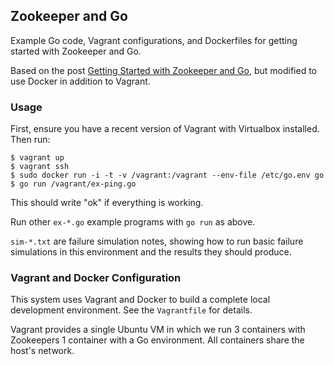 ## Zookeeper and Go

Example Go code, Vagrant configurations, and Dockerfiles for getting
started with Zookeeper and Go.

Based on the post [Getting Started with Zookeeper and Go](https://mmcgrana.github.io/2014/05/getting-started-with-zookeeper-and-go.html),
but modified to use Docker in addition to Vagrant.

### Usage

First, ensure you have a recent version of Vagrant with Virtualbox
installed. Then run:

```console
$ vagrant up
$ vagrant ssh
$ sudo docker run -i -t -v /vagrant:/vagrant --env-file /etc/go.env go
$ go run /vagrant/ex-ping.go
```

This should write "ok" if everything is working.

Run other `ex-*.go` example programs with `go run` as above.

`sim-*.txt` are failure simulation notes, showing how to run basic
failure simulations in this environment and the results they should
produce.

### Vagrant and Docker Configuration

This system uses Vagrant and Docker to build a complete local
development environment. See the `Vagrantfile` for details.

Vagrant provides a single Ubuntu VM in which we run 3 containers
with Zookeepers 1 container with a Go environment. All containers
share the host's network.

